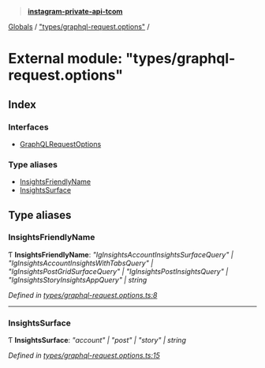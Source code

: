 > **[instagram-private-api-tcom](../README.md)**

[Globals](../README.md) / ["types/graphql-request.options"](_types_graphql_request_options_.md) /

# External module: "types/graphql-request.options"

## Index

### Interfaces

* [GraphQLRequestOptions](../interfaces/_types_graphql_request_options_.graphqlrequestoptions.md)

### Type aliases

* [InsightsFriendlyName](_types_graphql_request_options_.md#insightsfriendlyname)
* [InsightsSurface](_types_graphql_request_options_.md#insightssurface)

## Type aliases

###  InsightsFriendlyName

Ƭ **InsightsFriendlyName**: *"IgInsightsAccountInsightsSurfaceQuery" | "IgInsightsAccountInsightsWithTabsQuery" | "IgInsightsPostGridSurfaceQuery" | "IgInsightsPostInsightsQuery" | "IgInsightsStoryInsightsAppQuery" | string*

*Defined in [types/graphql-request.options.ts:8](https://github.com/cuonglnhust/instagram-private-api-tcom/blob/3e16058/src/types/graphql-request.options.ts#L8)*

___

###  InsightsSurface

Ƭ **InsightsSurface**: *"account" | "post" | "story" | string*

*Defined in [types/graphql-request.options.ts:15](https://github.com/cuonglnhust/instagram-private-api-tcom/blob/3e16058/src/types/graphql-request.options.ts#L15)*